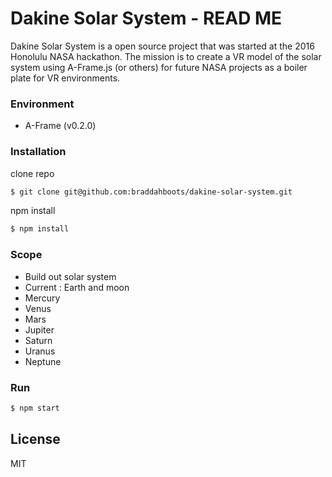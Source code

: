 # Dakine Solar System - READ ME

Dakine Solar System is a open source project that was started at the 2016 Honolulu NASA hackathon. The mission is to create a VR model of the solar system using A-Frame.js (or others) for future NASA projects as a boiler plate for VR environments.

### Environment

 - A-Frame (v0.2.0)

### Installation

clone repo

```sh
$ git clone git@github.com:braddahboots/dakine-solar-system.git
```
npm install

```sh
$ npm install
```

### Scope

 - Build out solar system
 - Current : Earth and moon
 - Mercury
 - Venus
 - Mars
 - Jupiter
 - Saturn
 - Uranus
 - Neptune
### Run
```sh
$ npm start
```
License
----

MIT
